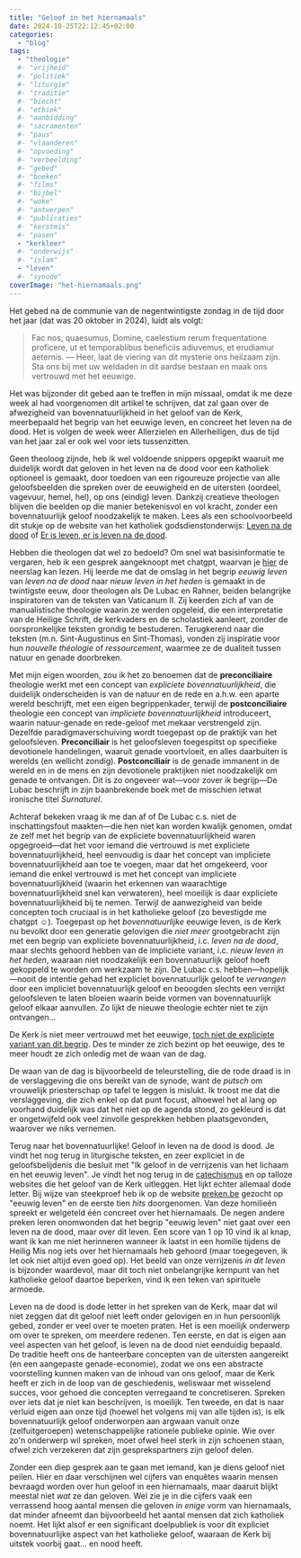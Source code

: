 ```yaml
---
title: "Geloof in het hiernamaals"
date: 2024-10-25T22:12:45+02:00
categories: 
  - "blog"
tags:
  - "theologie"
  #- "vrijheid"
  #- "politiek"
  #- "liturgie"
  #- "traditie"
  #- "biecht"
  #- "ethiek"
  #- "aanbidding"
  #- "sacramenten"
  #- "paus"
  #- "vlaanderen"
  #- "opvoeding"
  #- "verbeelding"
  #- "gebed"
  #- "boeken"
  #- "films"
  #- "bijbel"
  #- "woke"
  #- "antwerpen"
  #- "publicaties"
  #- "kerstmis"
  #- "pasen"
  - "kerkleer"
  #- "onderwijs"
  #- "islam"
  - "leven"
  #- "synode"
coverImage: "het-hiernamaals.png"
---
```

Het gebed na de communie van de negentwintigste zondag in de tijd door het jaar (dat was 20 oktober in 2024), luidt als volgt:

> Fac nos, quaesumus, Domine, caelestium rerum frequentatione proficere, ut et temporablibus beneficiis adiuvemus, et erudiamur aeternis.
> —
> Heer, laat de viering van dit mysterie ons heilzaam zijn. Sta ons bij met uw weldaden in dit aardse bestaan en maak ons vertrouwd met het eeuwige.

Het was bijzonder dit gebed aan te treffen in mijn missaal, omdat ik me deze week al had voorgenomen dit artikel te schrijven, dat zal gaan over de afwezigheid van bovennatuurlijkheid in het geloof van de Kerk, meerbepaald het begrip van het eeuwige leven, en concreet het leven na de dood. Het is volgen de week weer Allerzielen en Allerheiligen, dus de tijd van het jaar zal er ook wel voor iets tussenzitten.

Geen theoloog zijnde, heb ik wel voldoende snippers opgepikt waaruit me duidelijk wordt dat geloven in het leven na de dood voor een katholiek optioneel is gemaakt, door toedoen van een rigoureuze projectie van alle geloofsbeelden die spreken over de eeuwigheid en de uitersten (oordeel, vagevuur, hemel, hel), op ons (eindig) leven. Dankzij creatieve theologen blijven die beelden op die manier betekenisvol en vol kracht, zonder een bovennatuurlijk geloof noodzakelijk te maken. Lees als een schoolvoorbeeld dit stukje op de website van het katholiek godsdienstonderwijs: [Leven na de dood](https://www.kuleuven.be/thomas/page/tm-leven-na-de-dood/download/74649/) of [Er is leven, er is leven na de dood](https://www.kuleuven.be/thomas/page/leven-na-de-dood/).

Hebben die theologen dat wel zo bedoeld? Om snel wat basisinformatie te vergaren, heb ik een gesprek aangeknoopt met chatgpt, waarvan je [hier](https://chatgpt.com/share/6718d98f-d830-8012-97aa-0bac3471d821) de neerslag kan lezen. Hij leerde me dat de omslag in het begrip *eeuwig leven* van *leven na de dood* naar *nieuw leven in het heden* is gemaakt in de twintigste eeuw, door theologen als De Lubac en Rahner, beiden belangrijke inspiratoren van de teksten van Vaticanum II. Zij keerden zich af van de manualistische theologie waarin ze werden opgeleid, die een interpretatie van de Heilige Schrift, de kerkvaders en de scholastiek aanleert, zonder de oorspronkelijke teksten grondig te bestuderen. Terugkerend naar die teksten (m.n. Sint-Augustinus en Sint-Thomas), vonden zij inspiratie voor hun *nouvelle théologie* of *ressourcement*, waarmee ze de dualiteit tussen natuur en genade doorbreken. 

Met mijn eigen woorden, zou ik het zo benoemen dat de **preconciliaire** theologie werkt met een concept van *expliciete bovennatuurlijkheid*, die duidelijk onderscheiden is van de natuur en de rede en a.h.w. een aparte wereld beschrijft, met een eigen begrippenkader, terwijl de **postconciliaire** theologie een concept van *impliciete bovennatuurlijkheid* introduceert, waarin natuur-genade en rede-geloof met mekaar verstrengeld zijn. Dezelfde paradigmaverschuiving wordt toegepast op de praktijk van het geloofsleven. **Preconciliair** is het geloofsleven toegespitst op specifieke devotionele handelingen, waaruit genade voortvloeit, en alles daarbuiten is werelds (en wellicht zondig). **Postconciliair** is de genade immanent in de wereld en in de mens en zijn devotionele praktijken niet noodzakelijk om genade te ontvangen. Dit is zo ongeveer wat—voor zover ik begrijp—De Lubac beschrijft in zijn baanbrekende boek met de misschien ietwat ironische titel *Surnaturel*.

Achteraf bekeken vraag ik me dan af of De Lubac c.s. niet de inschattingsfout maakten—die hen niet kan worden kwalijk genomen, omdat ze zelf met het begrip van de expliciete bovennatuurlijkheid waren opgegroeid—dat het voor iemand die vertrouwd is met expliciete bovennatuurlijkheid, heel eenvoudig is daar het concept van impliciete bovennatuurlijkheid aan toe te voegen, maar dat het omgekeerd, voor iemand die enkel vertrouwd is met het concept van impliciete bovennatuurlijkheid (waarin het erkennen van waarachtige bovennatuurlijkheid snel kan verwateren), heel moeilijk is daar expliciete bovennatuurlijkheid bij te nemen. Terwijl de aanwezigheid van beide concepten toch cruciaal is in het katholieke geloof (zo bevestigde me chatgpt ☺). Toegepast op het *bovennatuurlijke* eeuwige leven, is de Kerk nu bevolkt door een generatie gelovigen die *niet meer* grootgebracht zijn met een begrip van expliciete bovennatuurlijkheid, i.c. *leven na de dood*, maar slechts gehoord hebben van de impliciete variant, i.c. *nieuw leven in het heden*, waaraan niet noodzakelijk een bovennatuurlijk geloof hoeft gekoppeld te worden om werkzaam te zijn. De Lubac c.s. hebben—hopelijk—nooit de intentie gehad het expliciet bovennatuurlijk geloof te *vervangen* door een impliciet bovennatuurlijk geloof en beoogden slechts een verrijkt geloofsleven te laten bloeien waarin beide vormen van bovennatuurlijk geloof elkaar aanvullen. Zo lijkt de nieuwe theologie echter niet te zijn ontvangen&#x2026;

De Kerk is niet meer vertrouwd met het eeuwige, [toch niet de expliciete variant van dit begrip](https://ojs.uclouvain.be/index.php/theologica/article/download/67393/68543/145663). Des te minder ze zich bezint op het eeuwige, des te meer houdt ze zich onledig met de waan van de dag.

De waan van de dag is bijvoorbeeld de teleurstelling, die de rode draad is in de verslaggeving die ons bereikt van de synode, want de *putsch* om vrouwelijk priesterschap op tafel te leggen is mislukt. Ik troost me dat die verslaggeving, die zich enkel op dat punt focust, alhoewel het al lang op voorhand duidelijk was dat het niet op de agenda stond, zo gekleurd is dat er ongetwijfeld ook veel zinvolle gesprekken hebben plaatsgevonden, waarover we niks vernemen.

Terug naar het bovennatuurlijke! Geloof in leven na de dood is dood. Je vindt het nog terug in liturgische teksten, en zeer expliciet in de geloofsbelijdenis die besluit met "Ik geloof in de verrijzenis van het lichaam en het eeuwig leven". Je vindt het nog terug in de [catechismus](https://rkdocumenten.nl/toondocument/1-catechismus-van-de-katholieke-kerk-nl/?systeemnum=1-1171) en op talloze websites die het geloof van de Kerk uitleggen. Het lijkt echter allemaal dode letter. Bij wijze van steekproef heb ik op de website [preken.be](https://preken.be/component/search/?searchword=eeuwig%20leven&searchphrase=all&Itemid=101) gezocht op "eeuwig leven" en de eerste tien *hits* doorgenomen. Van deze homilieën spreekt er welgeteld één concreet over het hiernamaals. De negen andere preken leren onomwonden dat het begrip "eeuwig leven" niet gaat over een leven na de dood, maar over dit leven. Een score van 1 op 10 vind ik al knap, want ik kan me niet herinneren wanneer ik laatst in een homilie tijdens de Heilig Mis nog iets over het hiernamaals heb gehoord (maar toegegeven, ik let ook niet altijd even goed op). Het beeld van onze verrijzenis *in dit leven* is bijzonder waardevol, maar dit toch niet onbelangrijke kernpunt van het katholieke geloof daartoe beperken, vind ik een teken van spirituele armoede.

Leven na de dood is dode letter in het spreken van de Kerk, maar dat wil niet zeggen dat dit geloof niet leeft onder gelovigen en in hun persoonlijk gebed, zonder er veel over te moeten praten. Het is een moeilijk onderwerp om over te spreken, om meerdere redenen. Ten eerste, en dat is eigen aan veel aspecten van het geloof, is leven na de dood niet eenduidig bepaald. De traditie heeft ons de hanteerbare concepten van de uitersten aangereikt (en een aangepaste genade-economie), zodat we ons een abstracte voorstelling kunnen maken van de inhoud van ons geloof, maar de Kerk heeft er zich in de loop van de geschiedenis, weliswaar met wisselend succes, voor gehoed die concepten verregaand te concretiseren. Spreken over iets dat je niet kan beschrijven, is moeilijk. Ten tweede, en dat is naar verluid eigen aan onze tijd (hoewel het volgens mij van alle tijden is), is elk bovennatuurlijk geloof onderworpen aan argwaan vanuit onze (zelfuitgeroepen) wetenschappelijke rationele publieke opinie. Wie over zo'n onderwerp wil spreken, moet ofwel heel sterk in zijn schoenen staan, ofwel zich verzekeren dat zijn gesprekspartners zijn geloof delen.

Zonder een diep gesprek aan te gaan met iemand, kan je diens geloof niet peilen. Hier en daar verschijnen wel cijfers van enquêtes waarin mensen bevraagd worden over hun geloof in een hiernamaals, maar daaruit blijkt meestal niet *wat* ze dan geloven. Wel zie je in die cijfers vaak een verrassend hoog aantal mensen die geloven in *enige* vorm van hiernamaals, dat minder afneemt dan bijvoorbeeld het aantal mensen dat zich katholiek noemt. Het lijkt alsof er een significant doelpubliek is voor dit expliciet bovennatuurlijke aspect van het katholieke geloof, waaraan de Kerk bij uitstek voorbij gaat&#x2026; en nood heeft.


